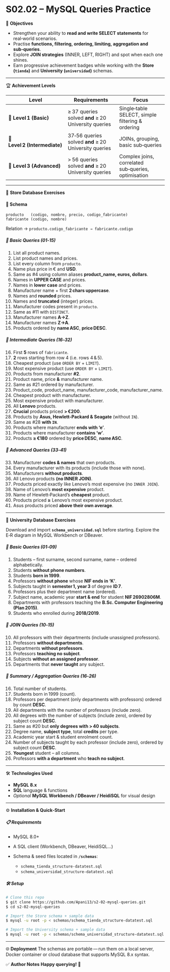 # S02.02 – MySQL Queries Practice

🎯 **Objectives**

* Strengthen your ability to **read and write SELECT statements** for real‑world scenarios.
* Practise **functions, filtering, ordering, limiting, aggregation and sub‑queries**.
* Explore **JOIN strategies** (INNER, LEFT, RIGHT) and spot when each one shines.
* Earn progressive achievement badges while working with the **Store (`tienda`)** and **University (`universidad`)** schemas.

---

🏆 **Achievement Levels**

| Level                         | Requirements                                         | Focus                                               |
| ----------------------------- | ---------------------------------------------------- | --------------------------------------------------- |
| 🥉 **Level 1 (Basic)**        | ≥ 37 queries solved **and** ≥ 20 University queries  | Single‑table SELECT, simple filtering & ordering    |
| 🥈 **Level 2 (Intermediate)** | 37‑56 queries solved **and** ≥ 20 University queries | JOINs, grouping, basic sub‑queries                  |
| 🥇 **Level 3 (Advanced)**     | > 56 queries solved **and** ≥ 20 University queries  | Complex joins, correlated sub‑queries, optimisation |

---

🔹 **Store Database Exercises**

#### 📌 Schema

```
producto   (codigo, nombre, precio, codigo_fabricante)
fabricante (codigo, nombre)
```

Relation → `producto.codigo_fabricante → fabricante.codigo`

##### 📘 Basic Queries (01‑15)

1. List all product names.
2. List product names and prices.
3. List every column from `producto`.
4. Name plus price in € and **USD**.
5. Same as #4 using column aliases **product\_name, euros, dollars**.
6. Names in **UPPER CASE** and prices.
7. Names in **lower case** and prices.
8. Manufacturer name + first **2 chars uppercase**.
9. Names and **rounded** prices.
10. Names and **truncated** (integer) prices.
11. Manufacturer codes present in `producto`.
12. Same as #11 with `DISTINCT`.
13. Manufacturer names **A→Z**.
14. Manufacturer names **Z→A**.
15. Products ordered by **name ASC**, **price DESC**.

##### 📘 Intermediate Queries (16‑32)

16. First **5** rows of `fabricante`.
17. **2** rows starting from row 4 (i.e. rows 4 & 5).
18. Cheapest product (use `ORDER BY` + `LIMIT`).
19. Most expensive product (use `ORDER BY` + `LIMIT`).
20. Products from manufacturer **#2**.
21. Product name, price **&** manufacturer name.
22. Same as #21 ordered by manufacturer.
23. Product\_code, product\_name, manufacturer\_code, manufacturer\_name.
24. Cheapest product with manufacturer.
25. Most expensive product with manufacturer.
26. All **Lenovo** products.
27. **Crucial** products priced **> €200**.
28. Products by **Asus, Hewlett‑Packard & Seagate** (without `IN`).
29. Same as #28 **with `IN`**.
30. Products where manufacturer **ends with ‘e’**.
31. Products where manufacturer **contains ‘w’**.
32. Products **≥ €180** ordered by **price DESC**, **name ASC**.

##### 📘 Advanced Queries (33‑41)

33. Manufacturer **codes & names** that own products.
34. Every manufacturer with its products (include those with none).
35. Manufacturers **without products**.
36. All Lenovo products **(no INNER JOIN)**.
37. Products priced exactly like Lenovo’s most expensive (no `INNER JOIN`).
38. Name of Lenovo’s **most expensive** product.
39. Name of Hewlett‑Packard’s **cheapest** product.
40. Products priced **≥** Lenovo’s most expensive product.
41. Asus products priced **above their own average**.

---

🔹 **University Database Exercises**

Download and import **`schema_universidad.sql`** before starting. Explore the E‑R diagram in MySQL Workbench or DBeaver.

##### 📘 Basic Queries (01‑09)

1. Students – first surname, second surname, name – ordered alphabetically.
2. Students **without phone numbers**.
3. Students **born in 1999**.
4. Professors **without phone** whose **NIF ends in ‘K’**.
5. Subjects taught in **semester 1, year 3** of degree **ID 7**.
6. Professors plus their department name (ordered).
7. Subject name, academic year **start & end** for student **NIF 26902806M**.
8. Departments with professors teaching the **B.Sc. Computer Engineering (Plan 2015)**.
9. Students who enrolled during **2018/2019**.

##### 📘 JOIN Queries (10‑15)

10. All professors with their departments (include unassigned professors).
11. Professors **without departments**.
12. Departments **without professors**.
13. Professors **teaching no subject**.
14. Subjects **without an assigned professor**.
15. Departments that **never taught** any subject.

##### 📘 Summary / Aggregation Queries (16‑26)

16. Total number of students.
17. Students born in 1999 (count).
18. Professors per department (only departments with professors) ordered by count **DESC**.
19. All departments with the number of professors (include zero).
20. All degrees with the number of subjects (include zero), ordered by subject count **DESC**.
21. Same as #20 but **only degrees with > 40 subjects**.
22. Degree name, **subject type**, total **credits** per type.
23. Academic year start & student enrolment count.
24. Number of subjects taught by each professor (include zero), ordered by subject count **DESC**.
25. **Youngest** student – all columns.
26. Professors **with a department** who **teach no subject**.

---

🛠️ **Technologies Used**

* **MySQL 8.x**
* **SQL** language & functions
* *Optional* **MySQL Workbench / DBeaver / HeidiSQL** for visual design

---

⚙️ **Installation & Quick‑Start**

##### 📋 Requirements

* MySQL 8.0+
* A SQL client (Workbench, DBeaver, HeidiSQL…)
* Schema & seed files located in **`/schemas`**:

  * `schema_tienda_structure‑datatest.sql`
  * `schema_universidad_structure‑datatest.sql`

##### 🛠️ Setup

```bash
# Clone this repo
$ git clone https://github.com/Apani13/s2-02-mysql-queries.git
$ cd s2‑02‑mysql‑queries

# Import the Store schema + sample data
$ mysql -u root -p < schemas/schema_tienda_structure-datatest.sql

# Import the University schema + sample data
$ mysql -u root -p < schemas/schema_universidad_structure-datatest.sql
```

---

🌐 **Deployment**
The schemas are portable — run them on a local server, Docker container or cloud database that supports MySQL 8.x syntax.


✅ **Author Notes**
**Happy querying!** 🚀
